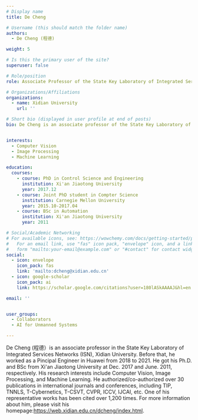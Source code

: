 ```yaml
---
# Display name
title: De Cheng

# Username (this should match the folder name)
authors:
  - De Cheng (程德)

weight: 5

# Is this the primary user of the site?
superuser: false

# Role/position
role: Associate Professor of the State Key Laboratory of Integrated Services Networks

# Organizations/Affiliations
organizations:
  - name: Xidian University
    url: ''

# Short bio (displayed in user profile at end of posts)
bio: De Cheng is an associate professor of the State Key Laboratory of Integrated Services Networks (ISN), Xidian University.


interests:
  - Computer Vision
  - Image Processing
  - Machine Learning

education:
  courses:
    - course: PhD in Control Science and Engineering
      institution: Xi'an Jiaotong University
      year: 2017.12
    - course: Joint PhD student in Compter Science
      institution: Carnegie Mellon University
      year: 2015.10-2017.04
    - course: BSc in Automation
      institution: Xi'an Jiaotong University
      year: 2011

# Social/Academic Networking
# For available icons, see: https://wowchemy.com/docs/getting-started/page-builder/#icons
#   For an email link, use "fas" icon pack, "envelope" icon, and a link in the
#   form "mailto:your-email@example.com" or "#contact" for contact widget.
social:
  - icon: envelope
    icon_pack: fas
    link: 'mailto:dcheng@xidian.edu.cn'
  - icon: google-scholar
    icon_pack: ai
    link: https://scholar.google.com/citations?user=180lASkAAAAJ&hl=en

email: ''


user_groups:
  - Collaborators
  - AI for Unmanned Systems

---
```


De Cheng (程德）is an associate professor in the State Key Laboratory of Integrated Services Networks (ISN), Xidian University. Before that, he worked as a Pincipal Engineer in Huawei from 2018 to 2021. He got his Ph.D. and BSc from Xi'an Jiaotong University at Dec. 2017 and June. 2011, respectively. His research interests include Computer Vision, Image Processing, and Machine Learning. He authorized/co-authorized over 30 publications in international journals and conferences, including TIP, TNNLS, T-Cybernetics, T-CSVT, CVPR, ICCV, IJCAI, etc. One of his representative works has been cited over 1,200 times. For more information about him, please visit his homepage:https://web.xidian.edu.cn/dcheng/index.html. 

 

